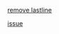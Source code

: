 [remove lastline](https://stackoverflow.com/questions/1050640/how-to-stop-vim-from-adding-a-newline-at-end-of-file)

[issue](https://github.com/vim/vim/issues/488)